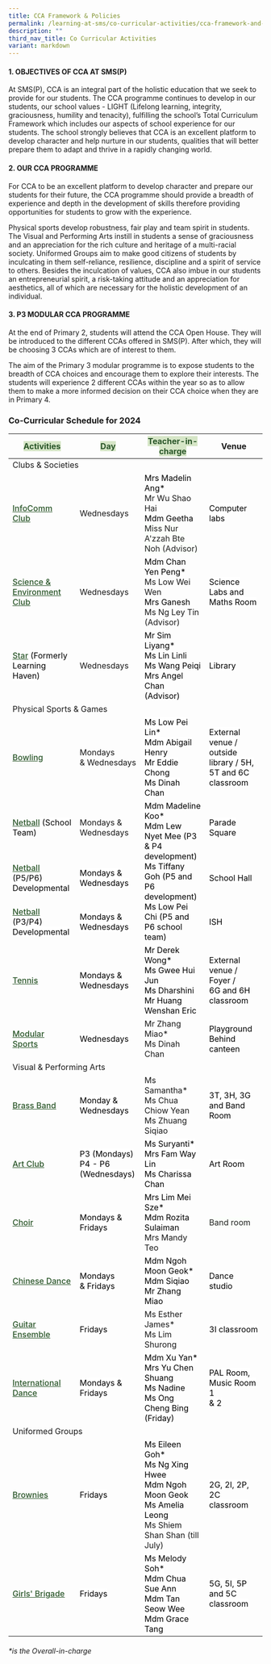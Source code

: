 ```yaml
---
title: CCA Framework & Policies
permalink: /learning-at-sms/co-curricular-activities/cca-framework-and-policies/
description: ""
third_nav_title: Co Curricular Activities
variant: markdown
---
```

#### **1. OBJECTIVES OF CCA AT SMS(P)**

  

At SMS(P), CCA is an integral part of the holistic education that we seek to provide for our students. The CCA programme continues to develop in our students, our school values - LIGHT (Lifelong learning, integrity, graciousness, humility and tenacity), fulfilling the school’s Total Curriculum Framework which includes our aspects of school experience for our students. The school strongly believes that CCA is an excellent platform to develop character and help nurture in our students, qualities that will better prepare them to adapt and thrive in a rapidly changing world.

  

#### **2. OUR CCA PROGRAMME**

  

For CCA to be an excellent platform to develop character and prepare our students for their future, the CCA programme should provide a breadth of experience and depth in the development of skills therefore providing opportunities for students to grow with the experience.

  

Physical sports develop robustness, fair play and team spirit in students. The Visual and Performing Arts instill in students a sense of graciousness and an appreciation for the rich culture and heritage of a multi-racial society. Uniformed Groups aim to make good citizens of students by inculcating in them self-reliance, resilience, discipline and a spirit of service to others. Besides the inculcation of values, CCA also imbue in our students an entrepreneurial spirit, a risk-taking attitude and an appreciation for aesthetics, all of which are necessary for the holistic development of an individual.

  

#### **3\. P3 MODULAR CCA PROGRAMME**

  

At the end of Primary 2, students will attend the CCA Open House. They will be introduced to the different CCAs offered in SMS(P). After which, they will be choosing 3 CCAs which are of interest to them.

  

The aim of the Primary 3 modular programme is to expose students to the breadth of CCA choices and encourage them to explore their interests. The students will experience 2 different CCAs within the year so as to allow them to make a more informed decision on their CCA choice when they are in Primary 4.

### Co-Curricular Schedule for 2024

<style type="text/rolandcss">
.tg  {border-collapse:collapse;border-spacing:0;}
.tg td{border-color:black;border-style:solid;border-width:1px;font-family:Arial, sans-serif;font-size:14px;
  overflow:hidden;padding:10px 5px;word-break:normal;}
.tg th{border-color:black;border-style:solid;border-width:1px;font-family:Arial, sans-serif;font-size:14px;
  font-weight:normal;overflow:hidden;padding:10px 5px;word-break:normal;}
.tg .tg-pk3b{background-color:#FBFFFA;color:#222;text-align:center;vertical-align:top}
.tg .tg-bzhr{background-color:#D6E6C7;color:#2A5629;font-weight:bold;text-align:left;vertical-align:middle}
.tg .tg-9z0x{background-color:#D6E6C7;color:#2A5629;font-weight:bold;text-align:left;vertical-align:top}
.tg .tg-dgl5{background-color:#FFF;font-weight:bold;text-align:left;vertical-align:top}
.tg .tg-zr06{background-color:#FFF;text-align:left;vertical-align:middle}
.tg .tg-7fhq{background-color:#FFF;color:#2A5629;font-weight:bold;text-align:left;text-decoration:underline;vertical-align:top}
.tg .tg-ktyi{background-color:#FFF;text-align:left;vertical-align:top}
.tg .tg-7yig{background-color:#FFF;text-align:center;vertical-align:top}
.tg .tg-f4yw{background-color:#FFF;text-align:center;vertical-align:middle}
</style>
<table class="tg">
<thead>
  <tr>
    <th class="tg-bzhr"><span style="font-weight:bold;color:#2A5629;background-color:#D6E6C7">Activities</span></th>
    <th class="tg-bzhr"><span style="font-weight:bold;color:#2A5629;background-color:#D6E6C7">Day</span></th>
    <th class="tg-bzhr"><span style="font-weight:bold;color:#2A5629;background-color:#D6E6C7">Teacher-in-charge</span></th>
    <th class="tg-9z0x">Venue </th>
  </tr>
</thead>
<tbody>
  <tr>
    <td class="tg-dgl5" colspan="3">Clubs &amp; Societies</td>
    <td class="tg-zr06"><span style="color:#000;background-color:#FFF"> </span></td>
  </tr>
  <tr>
    <td class="tg-7fhq"><a href="/learning-at-sms/co-curricular-activities/infocomm-club/"><span style="font-weight:500;text-decoration:underline;color:#2A5629">InfoComm Club</span></a></td>
    <td class="tg-ktyi">Wednesdays <span style="color:#000;background-color:#FFF"> </span></td>
    <td class="tg-ktyi"><span style="font-weight:400;color:#000">Mrs Madelin Ang*</span><br><span style="background-color:initial">Mr Wu Shao Hai</span><br><span style="font-weight:400;color:#000">Mdm Geetha</span><span style="font-weight:400;color:#000"></span><br><span style="color:#222;background-color:#FBFFFA">Miss Nur A'zzah Bte Noh (Advisor) </span><br></td>
    <td class="tg-zr06"><span style="color:#000;background-color:#FFF">Computer labs </span></td>
  </tr>
  <tr>
    <td class="tg-7fhq"><a href="/learning-at-sms/co-curricular-activities/science-and-environmental-club/"><span style="font-weight:500;text-decoration:underline;color:#2A5629">Science &amp; Environment Club</span></a></td>
    <td class="tg-ktyi">Wednesdays  <span style="color:#000;background-color:#FFF"> </span></td>
    <td class="tg-ktyi"><span style="font-weight:400;color:#000">Mdm Chan Yen Peng*</span><br><span style="background-color:initial">Ms Low Wei Wen</span><br><span style="font-weight:400;color:#000">Mrs Ganesh</span><br><span style="background-color:initial">Ms Ng Ley Tin (Advisor)</span></td>
    <td class="tg-zr06"><span style="color:#000;background-color:#FFF">Science Labs and Maths Room</span></td>
  </tr>
  <tr>
    <td class="tg-7fhq"><a href="/learning-at-sms/co-curricular-activities/star/"><span style="font-weight:500;text-decoration:underline;color:#2A5629">Star</span></a><span style="color:#000;background-color:#FFF"> (Formerly Learning Haven)</span></td>
    <td class="tg-ktyi">Wednesdays </td>
    <td class="tg-ktyi"><span style="font-weight:400;color:#000">Mr Sim Liyang*</span><br><span style="font-weight:400;color:#000">Ms Lin Linli</span><br><span style="font-weight:400;color:#000">Ms Wang Peiqi</span><br><span style="font-weight:400;color:#000">Mrs Angel Chan (Advisor)</span></td>
    <td class="tg-zr06"><span style="color:#000;background-color:#FFF">Library</span></td>
  </tr>
  <tr>
    <td class="tg-dgl5" colspan="3">Physical  Sports &amp;  <span style="background-color:initial">Games</span></td>
    <td class="tg-zr06"><span style="color:#000;background-color:#FFF"> </span></td>
  </tr>
  <tr>
    <td class="tg-7fhq"><a href="/learning-at-sms/co-curricular-activities/bowling/"><span style="font-weight:500;text-decoration:underline;color:#2A5629">Bowling</span></a></td>
    <td class="tg-7yig"><span style="background-color:initial">Mondays </span><br><span style="background-color:initial">&amp; Wednesdays </span></td>
    <td class="tg-zr06"><span style="color:#000;background-color:#FFF">Ms Low Pei Lin*</span><br><span style="color:#000;background-color:#FFF">Mdm Abigail Henry</span><br><span style="color:#000;background-color:#FFF">Mr Eddie Chong</span><br><span style="color:#000;background-color:#FFF">Ms Dinah Chan</span><br></td>
    <td class="tg-zr06"><span style="color:#000;background-color:#FFF">External venue / outside library / 5H, 5T and 6C classroom</span><br></td>
  </tr>
  <tr>
    <td class="tg-7fhq"><a href="/learning-at-sms/co-curricular-activities/netball/"><span style="font-weight:500;text-decoration:underline;color:#2A5629">Netball</span></a><span style="color:#000;background-color:#FFF"> (School Team)</span></td>
    <td class="tg-dgl5"><br><span style="background-color:initial">Mondays &amp; Wednesdays </span><br><br></td>
    <td class="tg-ktyi" rowspan="3"><span style="font-weight:400;color:#000">Mdm Madeline Koo*</span><br><span style="font-weight:400;color:#000">Mdm Lew Nyet Mee (P3 &amp; P4 development)</span><br><span style="font-weight:400;color:#000">Ms Tiffany Goh (P5 and P6 development)</span><br><span style="font-weight:400;color:#000">Ms Low Pei Chi (P5 and P6 school team)</span></td>
    <td class="tg-zr06"><span style="color:#000;background-color:#FFF">Parade Square</span></td>
  </tr>
  <tr>
    <td class="tg-7fhq"><a href="/learning-at-sms/co-curricular-activities/netball/"><span style="font-weight:500;text-decoration:underline;color:#2A5629">Netball</span></a><span style="color:#000;background-color:#FFF"> (P5/P6) Developmental</span></td>
    <td class="tg-f4yw"><span style="color:#000;background-color:#FFF">Mondays &amp; Wednesdays </span></td>
    <td class="tg-zr06"><span style="color:#000;background-color:#FFF">School Hall </span></td>
  </tr>
  <tr>
    <td class="tg-7fhq"><a href="/learning-at-sms/co-curricular-activities/netball/"><span style="font-weight:500;text-decoration:underline;color:#2A5629">Netball</span></a><span style="color:#000;background-color:#FFF"> (P3/P4) Developmental</span></td>
    <td class="tg-f4yw"><span style="color:#000;background-color:#FFF"> Mondays &amp; Wednesdays </span></td>
    <td class="tg-zr06"><span style="color:#000;background-color:#FFF">ISH </span></td>
  </tr>
  <tr>
    <td class="tg-7fhq"><a href="/learning-at-sms/co-curricular-activities/tennis/"><span style="font-weight:500;text-decoration:underline;color:#2A5629">Tennis</span></a></td>
    <td class="tg-7yig"><span style="font-weight:400;color:#000">Mondays &amp; Wednesdays </span></td>
    <td class="tg-ktyi"><span style="font-weight:400;color:#000">Mr Derek Wong*<br>Ms Gwee Hui Jun</span><br><span style="font-weight:400;color:#000">Ms Dharshini<br>Mr Huang Wenshan Eric</span></td>
    <td class="tg-zr06"><span style="color:#000;background-color:#FFF">External venue / Foyer /</span><br><span style="color:#000;background-color:#FFF">6G and 6H classroom</span></td>
  </tr>
  <tr>
    <td class="tg-7fhq"><a href="/learning-at-sms/co-curricular-activities/modular-sports/"><span style="font-weight:500;text-decoration:underline;color:#2A5629">Modular Sports</span></a></td>
    <td class="tg-f4yw"><span style="color:#000;background-color:#FFF">Wednesdays </span></td>
    <td class="tg-ktyi">Mr Zhang Miao*<br><span style="background-color:initial">Ms Dinah Chan</span></td>
    <td class="tg-zr06"><span style="color:#000;background-color:#FFF">Playground<br>Behind canteen</span></td>
  </tr>
  <tr>
    <td class="tg-dgl5" colspan="3">Visual &amp; Performing Arts   <span style="color:#000;background-color:#FFF">     </span></td>
    <td class="tg-zr06"><span style="color:#000;background-color:#FFF"> </span></td>
  </tr>
  <tr>
    <td class="tg-7fhq"><a href="/learning-at-sms/co-curricular-activities/brass-band/"><span style="font-weight:500;text-decoration:underline;color:#2A5629;background-color:transparent">Brass Band</span></a></td>
    <td class="tg-f4yw"><span style="color:#000;background-color:#FFF">Monday &amp; Wednesdays </span></td>
    <td class="tg-ktyi">Ms Samantha*<br>Ms Chua Chiow Yean<br>Ms Zhuang Siqiao</td>
    <td class="tg-zr06"><span style="color:#000;background-color:#FFF">3T, 3H, 3G and Band Room </span></td>
  </tr>
  <tr>
    <td class="tg-7fhq"><a href="/learning-at-sms/co-curricular-activities/art-club/"><span style="font-weight:500;text-decoration:underline;color:#2A5629">Art Club</span></a></td>
    <td class="tg-f4yw"><span style="color:#000;background-color:#FFF">P3 (Mondays) <br> P4 - P6 (Wednesdays) </span></td>
    <td class="tg-zr06"><span style="color:#000;background-color:#FFF">Ms Suryanti*</span><br><span style="color:#000;background-color:#FFF">Mrs Fam Way Lin</span><br><span style="color:#000;background-color:#FFF">Ms Charissa Chan</span><br><span style="color:#000;background-color:#FFF"></span></td>
    <td class="tg-zr06"><span style="color:#000;background-color:#FFF">Art Room</span></td>
  </tr>
  <tr>
    <td class="tg-7fhq"><a href="/learning-at-sms/co-curricular-activities/choir/"><span style="font-weight:500;text-decoration:underline;color:#2A5629">Choir</span></a></td>
    <td class="tg-f4yw"><span style="color:#000;background-color:#FFF">Mondays &amp; Fridays</span></td>
    <td class="tg-ktyi"><span style="font-weight:400;color:#000">Mrs Lim Mei Sze*</span><br><span style="font-weight:400;color:#000">Mdm Rozita Sulaiman </span><br><span style="background-color:transparent">Mrs Mandy Teo</span><br></td>
    <td class="tg-pk3b"><span style="color:#222;background-color:#FBFFFA">Band room</span><br></td>
  </tr>
  <tr>
    <td class="tg-7fhq"><a href="/learning-at-sms/co-curricular-activities/chinese-dance/"><span style="font-weight:500;text-decoration:underline;color:#2A5629">Chinese Dance</span></a></td>
    <td class="tg-f4yw"><span style="color:#000;background-color:#FFF">Mondays</span><br><span style="color:#000;background-color:#FFF">&amp; Fridays  </span></td>
    <td class="tg-zr06"><span style="color:#000;background-color:#FFF">Mdm Ngoh Moon Geok*</span><br><span style="color:#000;background-color:#FFF">Mdm Siqiao</span><br><span style="color:#000;background-color:#FFF">Mr Zhang Miao</span></td>
    <td class="tg-zr06"><span style="color:#000;background-color:#FFF">Dance studio  </span></td>
  </tr>
  <tr>
    <td class="tg-7fhq"><a href="/learning-at-sms/co-curricular-activities/guitar-ensemble/"><span style="font-weight:500;text-decoration:underline;color:#2A5629">Guitar Ensemble</span></a><span style="color:#000;background-color:#FFF"> </span></td>
    <td class="tg-f4yw"><span style="color:#000;background-color:#FFF">Fridays </span></td>
    <td class="tg-ktyi"><span style="background-color:initial">Ms Esther James*</span><br><span style="background-color:initial">Ms Lim Shurong</span></td>
    <td class="tg-zr06"><span style="color:#000;background-color:#FFF">3I classroom </span></td>
  </tr>
  <tr>
    <td class="tg-7fhq"><a href="/learning-at-sms/co-curricular-activities/international-dance/"><span style="font-weight:500;text-decoration:underline;color:#2A5629">International Dance</span></a></td>
    <td class="tg-f4yw"><span style="color:#000;background-color:#FFF">Mondays  &amp; Fridays</span></td>
    <td class="tg-zr06"><span style="color:#000;background-color:#FFF">Mdm Xu Yan* </span><br><span style="color:#000;background-color:#FFF">Mrs Yu Chen Shuang</span><br><span style="color:#000;background-color:#FFF">Ms Nadine</span><br><span style="color:#000;background-color:#FFF">Ms Ong Cheng Bing (Friday)</span></td>
    <td class="tg-zr06"><span style="color:#000;background-color:#FFF">PAL Room, Music Room 1</span><br><span style="color:#000;background-color:#FFF">&amp; 2  </span></td>
  </tr>
  <tr>
    <td class="tg-dgl5" colspan="3">Uniformed Groups <span style="color:#000;background-color:#FFF">     </span></td>
    <td class="tg-zr06"><span style="color:#000;background-color:#FFF"> </span></td>
  </tr>
  <tr>
    <td class="tg-7fhq"><a href="/learning-at-sms/co-curricular-activities/brownies/"><span style="font-weight:500;text-decoration:underline;color:#2A5629">Brownies</span></a></td>
    <td class="tg-f4yw"><span style="color:#000;background-color:#FFF">Fridays</span></td>
    <td class="tg-ktyi"><span style="font-weight:400;color:#000">Ms Eileen Goh*</span><br><span style="font-weight:400;color:#000">Ms Ng Xing Hwee </span><br><span style="font-weight:400;color:#000">Mdm Ngoh Moon Geok</span><br><span style="font-weight:400;color:#000">Ms Amelia Leong</span><br>Ms Shiem Shan Shan (till July)</td>
    <td class="tg-zr06"><span style="color:#000;background-color:#FFF"> 2G, 2I, 2P, 2C classroom</span></td>
  </tr>
  <tr>
    <td class="tg-7fhq"><a href="/learning-at-sms/co-curricular-activities/girls-brigade/"><span style="font-weight:500;text-decoration:underline;color:#2A5629">Girls' Brigade</span></a><span style="color:#000;background-color:#FFF"> </span></td>
    <td class="tg-f4yw"><span style="color:#000;background-color:#FFF">Fridays</span></td>
    <td class="tg-zr06"><span style="color:#000;background-color:#FFF">Ms Melody Soh*</span><br><span style="color:#000;background-color:#FFF">Mdm Chua Sue Ann</span><br><span style="color:#000;background-color:#FFF">Mdm Tan Seow Wee</span><br><span style="color:#000;background-color:#FFF">Mdm Grace Tang</span><br></td>
    <td class="tg-zr06"><span style="color:#000;background-color:#FFF">5G, 5I, 5P and 5C classroom</span></td>
  </tr>
</tbody>
</table>


###### **is the Overall-in-charge*